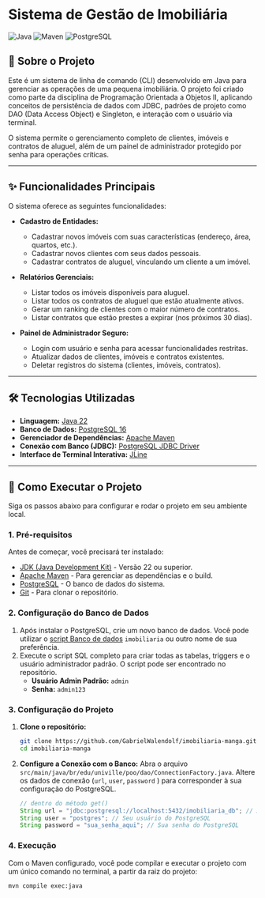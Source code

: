 # Sistema de Gestão de Imobiliária

![Java](https://img.shields.io/badge/Java-22-ED8B00?style=for-the-badge&logo=openjdk&logoColor=white )
![Maven](https://img.shields.io/badge/Maven-3.9-C71A36?style=for-the-badge&logo=apache-maven&logoColor=white )
![PostgreSQL](https://img.shields.io/badge/PostgreSQL-16-336791?style=for-the-badge&logo=postgresql&logoColor=white )

## 📖 Sobre o Projeto

Este é um sistema de linha de comando (CLI) desenvolvido em Java para gerenciar as operações de uma pequena imobiliária. O projeto foi criado como parte da disciplina de Programação Orientada a Objetos II, aplicando conceitos de persistência de dados com JDBC, padrões de projeto como DAO (Data Access Object) e Singleton, e interação com o usuário via terminal.

O sistema permite o gerenciamento completo de clientes, imóveis e contratos de aluguel, além de um painel de administrador protegido por senha para operações críticas.

---

## ✨ Funcionalidades Principais

O sistema oferece as seguintes funcionalidades:

*   **Cadastro de Entidades:**
    *   Cadastrar novos imóveis com suas características (endereço, área, quartos, etc.).
    *   Cadastrar novos clientes com seus dados pessoais.
    *   Cadastrar contratos de aluguel, vinculando um cliente a um imóvel.

*   **Relatórios Gerenciais:**
    *   Listar todos os imóveis disponíveis para aluguel.
    *   Listar todos os contratos de aluguel que estão atualmente ativos.
    *   Gerar um ranking de clientes com o maior número de contratos.
    *   Listar contratos que estão prestes a expirar (nos próximos 30 dias).

*   **Painel de Administrador Seguro:**
    *   Login com usuário e senha para acessar funcionalidades restritas.
    *   Atualizar dados de clientes, imóveis e contratos existentes.
    *   Deletar registros do sistema (clientes, imóveis, contratos).

---

## 🛠️ Tecnologias Utilizadas

*   **Linguagem:** [Java 22](https://www.oracle.com/java/ )
*   **Banco de Dados:** [PostgreSQL 16](https://www.postgresql.org/ )
*   **Gerenciador de Dependências:** [Apache Maven](https://maven.apache.org/ )
*   **Conexão com Banco (JDBC):** [PostgreSQL JDBC Driver](https://jdbc.postgresql.org/ )
*   **Interface de Terminal Interativa:** [JLine](https://jline.github.io/ )

---

## 🚀 Como Executar o Projeto

Siga os passos abaixo para configurar e rodar o projeto em seu ambiente local.

### 1. Pré-requisitos

Antes de começar, você precisará ter instalado:
*   [JDK (Java Development Kit)](https://www.oracle.com/java/technologies/downloads/ ) - Versão 22 ou superior.
*   [Apache Maven](https://maven.apache.org/download.cgi ) - Para gerenciar as dependências e o build.
*   [PostgreSQL](https://www.postgresql.org/download/ ) - O banco de dados do sistema.
*   [Git](https://git-scm.com/downloads ) - Para clonar o repositório.

### 2. Configuração do Banco de Dados

1.  Após instalar o PostgreSQL, crie um novo banco de dados. Você pode utilizar o [script Banco de dados](https://github.com/GabrielWalendolf/imobiliaria-manga/blob/main/src/main/java/br/edu/univille/poo/dao/Script_Criacao_Banco_Imobiliaria.txt)  `imobiliaria` ou outro nome de sua preferência.
2.  Execute o script SQL completo para criar todas as tabelas, triggers e o usuário administrador padrão. O script pode ser encontrado no repositório.
    *   **Usuário Admin Padrão:** `admin`
    *   **Senha:** `admin123`

### 3. Configuração do Projeto

1.  **Clone o repositório:**
    ```bash
    git clone https://github.com/GabrielWalendolf/imobiliaria-manga.git
    cd imobiliaria-manga
    ```

2.  **Configure a Conexão com o Banco:**
    Abra o arquivo `src/main/java/br/edu/univille/poo/dao/ConnectionFactory.java`.
    Altere os dados de conexão (`url`, `user`, `password` ) para corresponder à sua configuração do PostgreSQL.
    ```java
    // dentro do método get()
    String url = "jdbc:postgresql://localhost:5432/imobiliaria_db"; // Altere o nome do banco se necessário
    String user = "postgres"; // Seu usuário do PostgreSQL
    String password = "sua_senha_aqui"; // Sua senha do PostgreSQL
    ```

### 4. Execução

Com o Maven configurado, você pode compilar e executar o projeto com um único comando no terminal, a partir da raiz do projeto:

```bash
mvn compile exec:java
